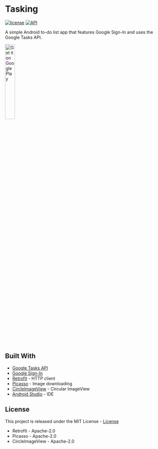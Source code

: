 # Tasking
[![license](https://img.shields.io/github/license/mashape/apistatus.svg)](LICENSE)
[![API](https://img.shields.io/badge/API-16%2B-green.svg?style=flat)](https://android-arsenal.com/api?level=16)

A simple Android to-do list app that features Google Sign-In and uses the Google Tasks API.

<a href='https://play.google.com/store/apps/details?id=me.jakemoritz.tasking&pcampaignid=MKT-Other-global-all-co-prtnr-py-PartBadge-Mar2515-1'><img width="25%" height="auto" alt='Get it on Google Play' src='https://play.google.com/intl/en_us/badges/images/generic/en_badge_web_generic.png'/></a>

## Built With
- [Google Tasks API](https://developers.google.com/google-apps/tasks/)
- [Google Sign-In](https://developers.google.com/identity/sign-in/android/)
- [Retrofit](https://square.github.io/retrofit/) - HTTP client
- [Picasso](https://square.github.io/picasso/) - Image downloading
- [CircleImageView](https://github.com/hdodenhof/CircleImageView) - Circular ImageView
- [Android Studio](https://developer.android.com/studio/index.html) - IDE

## License
This project is released under the MIT License - [License](/LICENSE)

- Retrofit - Apache-2.0
- Picasso - Apache-2.0
- CircleImageView - Apache-2.0
